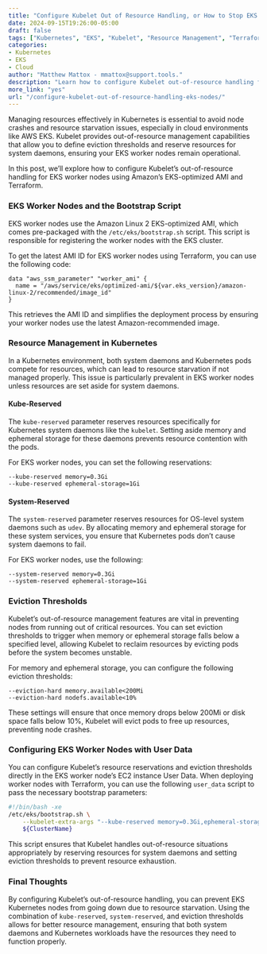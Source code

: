 ```yaml
---
title: "Configure Kubelet Out of Resource Handling, or How to Stop EKS Kubernetes Nodes from Going Down"  
date: 2024-09-15T19:26:00-05:00  
draft: false  
tags: ["Kubernetes", "EKS", "Kubelet", "Resource Management", "Terraform"]  
categories:  
- Kubernetes  
- EKS  
- Cloud  
author: "Matthew Mattox - mmattox@support.tools."  
description: "Learn how to configure Kubelet out-of-resource handling for EKS worker nodes to prevent node failures and resource starvation issues."  
more_link: "yes"  
url: "/configure-kubelet-out-of-resource-handling-eks-nodes/"  
---
```


Managing resources effectively in Kubernetes is essential to avoid node crashes and resource starvation issues, especially in cloud environments like AWS EKS. Kubelet provides out-of-resource management capabilities that allow you to define eviction thresholds and reserve resources for system daemons, ensuring your EKS worker nodes remain operational.

In this post, we’ll explore how to configure Kubelet’s out-of-resource handling for EKS worker nodes using Amazon’s EKS-optimized AMI and Terraform.

<!--more-->

### EKS Worker Nodes and the Bootstrap Script

EKS worker nodes use the Amazon Linux 2 EKS-optimized AMI, which comes pre-packaged with the `/etc/eks/bootstrap.sh` script. This script is responsible for registering the worker nodes with the EKS cluster.

To get the latest AMI ID for EKS worker nodes using Terraform, you can use the following code:

```hcl
data "aws_ssm_parameter" "worker_ami" {
  name = "/aws/service/eks/optimized-ami/${var.eks_version}/amazon-linux-2/recommended/image_id"
}
```

This retrieves the AMI ID and simplifies the deployment process by ensuring your worker nodes use the latest Amazon-recommended image.

### Resource Management in Kubernetes

In a Kubernetes environment, both system daemons and Kubernetes pods compete for resources, which can lead to resource starvation if not managed properly. This issue is particularly prevalent in EKS worker nodes unless resources are set aside for system daemons.

#### Kube-Reserved

The `kube-reserved` parameter reserves resources specifically for Kubernetes system daemons like the `kubelet`. Setting aside memory and ephemeral storage for these daemons prevents resource contention with the pods.

For EKS worker nodes, you can set the following reservations:

```plaintext
--kube-reserved memory=0.3Gi
--kube-reserved ephemeral-storage=1Gi
```

#### System-Reserved

The `system-reserved` parameter reserves resources for OS-level system daemons such as `udev`. By allocating memory and ephemeral storage for these system services, you ensure that Kubernetes pods don’t cause system daemons to fail.

For EKS worker nodes, use the following:

```plaintext
--system-reserved memory=0.3Gi
--system-reserved ephemeral-storage=1Gi
```

### Eviction Thresholds

Kubelet’s out-of-resource management features are vital in preventing nodes from running out of critical resources. You can set eviction thresholds to trigger when memory or ephemeral storage falls below a specified level, allowing Kubelet to reclaim resources by evicting pods before the system becomes unstable.

For memory and ephemeral storage, you can configure the following eviction thresholds:

```plaintext
--eviction-hard memory.available<200Mi
--eviction-hard nodefs.available<10%
```

These settings will ensure that once memory drops below 200Mi or disk space falls below 10%, Kubelet will evict pods to free up resources, preventing node crashes.

### Configuring EKS Worker Nodes with User Data

You can configure Kubelet’s resource reservations and eviction thresholds directly in the EKS worker node’s EC2 instance User Data. When deploying worker nodes with Terraform, you can use the following `user_data` script to pass the necessary bootstrap parameters:

```bash
#!/bin/bash -xe
/etc/eks/bootstrap.sh \
    --kubelet-extra-args "--kube-reserved memory=0.3Gi,ephemeral-storage=1Gi --system-reserved memory=0.3Gi,ephemeral-storage=1Gi --eviction-hard memory.available<200Mi,nodefs.available<10%" \
    ${ClusterName}
```

This script ensures that Kubelet handles out-of-resource situations appropriately by reserving resources for system daemons and setting eviction thresholds to prevent resource exhaustion.

### Final Thoughts

By configuring Kubelet’s out-of-resource handling, you can prevent EKS Kubernetes nodes from going down due to resource starvation. Using the combination of `kube-reserved`, `system-reserved`, and eviction thresholds allows for better resource management, ensuring that both system daemons and Kubernetes workloads have the resources they need to function properly.
